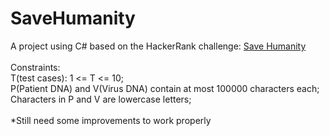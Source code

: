 # SaveHumanity
A project using C# based on the HackerRank challenge: [Save Humanity](https://www.hackerrank.com/challenges/save-humanity) <br />
<br />
Constraints:<br />
T(test cases): 1 <= T <= 10;<br />
P(Patient DNA) and V(Virus DNA) contain at most 100000 characters each;<br />
Characters in P and V are lowercase letters;<br />
<br />
*Still need some improvements to work properly			
